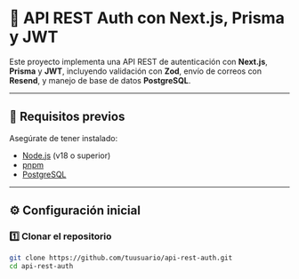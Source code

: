 # 🧠 API REST Auth con Next.js, Prisma y JWT

Este proyecto implementa una API REST de autenticación con **Next.js**, **Prisma** y **JWT**, incluyendo validación con **Zod**, envío de correos con **Resend**, y manejo de base de datos **PostgreSQL**.

---

## 🚀 Requisitos previos

Asegúrate de tener instalado:

- [Node.js](https://nodejs.org/) (v18 o superior)
- [pnpm](https://pnpm.io/)
- [PostgreSQL](https://www.postgresql.org/)

---

## ⚙️ Configuración inicial

### 1️⃣ Clonar el repositorio

```bash
git clone https://github.com/tuusuario/api-rest-auth.git
cd api-rest-auth
